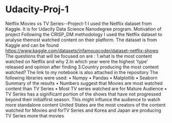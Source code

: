 # Udacity-Proj-1
Netflix Movies vs TV Series--Project-1
I used the Netflix dataset from Kaggle. It is for Udacity Data Science Nanodegree program.
Motivation of project Following the CRISP_DM methodology I used the Netflix dataset to analyse themost watched content on their platform. The dataset is from Kaggle and can be found https://www.kaggle.com/datasets/infamouscoder/dataset-netflix-shows
The questions that will be focused on are :
1.what is the most content watched on Netflix and why 
2.In which year were the highest 'type' released and opinion after finding
3.Country producing the most content watched?
The link to my notebook is also attached in the repository 
The following libraries were used:
•	Numpy
•	Pandas
•	Matplotlib
•	Seaborn
Summary of the results
•	Numbers suggest that Movies are most watched  content than TV Series
•	Most TV series watched are for Mature Audience
•	TV Series has a significant portion of the shows that have not progressed beyond their initialfirst season. This might influnce the audience to watch more standalone content
United States are the most creators of the content watched for Movies and forTV Series and Korea and Japan are producing TV Series more that movies
